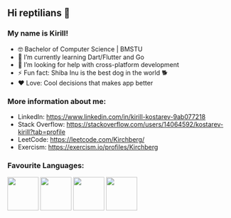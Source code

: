 ## Hi reptilians 🐍
### My name is Kirill!

- 🤓 Bachelor of Computer Science | BMSTU
- 🌱 I’m currently learning Dart/Flutter and Go
- 🤔 I’m looking for help with cross-platform development
- ⚡ Fun fact: Shiba Inu is the best dog in the world 🐕
- ❤️ Love: Cool decisions that makes app better

### More information about me:
* LinkedIn: https://www.linkedin.com/in/kirill-kostarev-9ab077218
* Stack Overflow: https://stackoverflow.com/users/14064592/kostarev-kirill?tab=profile
* LeetCode: https://leetcode.com/Kirchberg/
* Exercism: https://exercism.io/profiles/Kirchberg

### Favourite Languages: ###
<div>
  <p>
    <img align="center" src="https://dg8krxphbh767.cloudfront.net/tracks/swift.svg" width="70" height="75">
    <img align="center" src="https://dg8krxphbh767.cloudfront.net/tracks/python.svg" width="70" height="75">
    <img align="center" src="https://dg8krxphbh767.cloudfront.net/tracks/ruby.svg" width="70" height="75">
    <img align="center" src="https://dg8krxphbh767.cloudfront.net/tracks/dart.svg" width="70" height="75">
  </p>
</div>
